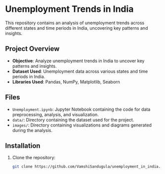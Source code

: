 # Unemployment Trends in India

This repository contains an analysis of unemployment trends across different states and time periods in India, uncovering key patterns and insights.

## Project Overview

- **Objective**: Analyze unemployment trends in India to uncover key patterns and insights.
- **Dataset Used**: Unemployment data across various states and time periods in India.
- **Libraries Used**: Pandas, NumPy, Matplotlib, Seaborn

## Files

- `Unemployment.ipynb`: Jupyter Notebook containing the code for data preprocessing, analysis, and visualization.
- `data/`: Directory containing the dataset used for the project.
- `images/`: Directory containing visualizations and diagrams generated during the analysis.

## Installation

1. Clone the repository:
   ```bash
   git clone https://github.com/VamshiSandugula/unemployment_in_india.git
